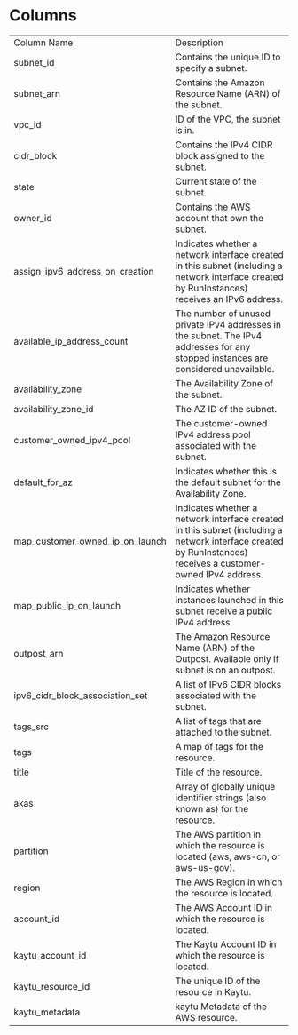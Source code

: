 # Columns  

<table>
	<tr><td>Column Name</td><td>Description</td></tr>
	<tr><td>subnet_id</td><td>Contains the unique ID to specify a subnet.</td></tr>
	<tr><td>subnet_arn</td><td>Contains the Amazon Resource Name (ARN) of the subnet.</td></tr>
	<tr><td>vpc_id</td><td>ID of the VPC, the subnet is in.</td></tr>
	<tr><td>cidr_block</td><td>Contains the IPv4 CIDR block assigned to the subnet.</td></tr>
	<tr><td>state</td><td>Current state of the subnet.</td></tr>
	<tr><td>owner_id</td><td>Contains the AWS account that own the subnet.</td></tr>
	<tr><td>assign_ipv6_address_on_creation</td><td>Indicates whether a network interface created in this subnet (including a network interface created by RunInstances) receives an IPv6 address.</td></tr>
	<tr><td>available_ip_address_count</td><td>The number of unused private IPv4 addresses in the subnet. The IPv4 addresses for any stopped instances are considered unavailable.</td></tr>
	<tr><td>availability_zone</td><td>The Availability Zone of the subnet.</td></tr>
	<tr><td>availability_zone_id</td><td>The AZ ID of the subnet.</td></tr>
	<tr><td>customer_owned_ipv4_pool</td><td>The customer-owned IPv4 address pool associated with the subnet.</td></tr>
	<tr><td>default_for_az</td><td>Indicates whether this is the default subnet for the Availability Zone.</td></tr>
	<tr><td>map_customer_owned_ip_on_launch</td><td>Indicates whether a network interface created in this subnet (including a network interface created by RunInstances) receives a customer-owned IPv4 address.</td></tr>
	<tr><td>map_public_ip_on_launch</td><td>Indicates whether instances launched in this subnet receive a public IPv4 address.</td></tr>
	<tr><td>outpost_arn</td><td>The Amazon Resource Name (ARN) of the Outpost. Available only if subnet is on an outpost.</td></tr>
	<tr><td>ipv6_cidr_block_association_set</td><td>A list of IPv6 CIDR blocks associated with the subnet.</td></tr>
	<tr><td>tags_src</td><td>A list of tags that are attached to the subnet.</td></tr>
	<tr><td>tags</td><td>A map of tags for the resource.</td></tr>
	<tr><td>title</td><td>Title of the resource.</td></tr>
	<tr><td>akas</td><td>Array of globally unique identifier strings (also known as) for the resource.</td></tr>
	<tr><td>partition</td><td>The AWS partition in which the resource is located (aws, aws-cn, or aws-us-gov).</td></tr>
	<tr><td>region</td><td>The AWS Region in which the resource is located.</td></tr>
	<tr><td>account_id</td><td>The AWS Account ID in which the resource is located.</td></tr>
	<tr><td>kaytu_account_id</td><td>The Kaytu Account ID in which the resource is located.</td></tr>
	<tr><td>kaytu_resource_id</td><td>The unique ID of the resource in Kaytu.</td></tr>
	<tr><td>kaytu_metadata</td><td>kaytu Metadata of the AWS resource.</td></tr>
</table>